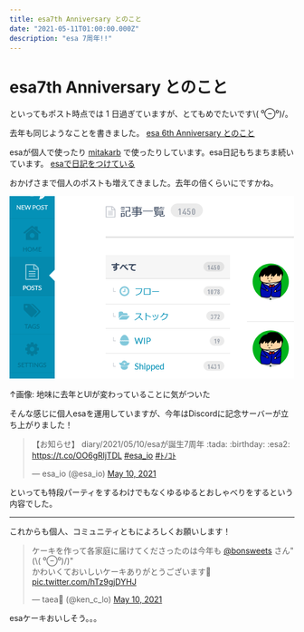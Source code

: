 ```yaml
---
title: esa7th Anniversary とのこと
date: "2021-05-11T01:00:00.000Z"
description: "esa 7周年!!"
---
```


# esa7th Anniversary とのこと

といってもポスト時点では 1 日過ぎていますが、とてもめでたいです\\( ⁰⊖⁰)/。

去年も同じようなことを書きました。 [esa 6th Anniversary とのこと](https://yutagoto.github.io/blog/20200511-esa-6th-anniversary-%E3%81%A8%E3%81%AE%E3%81%93%E3%81%A8/)

esaが個人で使ったり [mitakarb](https://mitakarb.doorkeeper.jp/) で使ったりしています。esa日記もちまちま続いています。  [esaで日記をつけている](https://yutagoto.github.io/blog/20190514-esa%E3%81%A7%E6%97%A5%E8%A8%98%E3%82%92%E3%81%A4%E3%81%91%E3%81%A6%E3%81%84%E3%82%8B/)

おかげさまで個人のポストも増えてきました。去年の倍くらいにですかね。

![esa7th](./esa7th.png)

↑画像: 地味に去年とUIが変わっていることに気がついた

そんな感じに個人esaを運用していますが、今年はDiscordに記念サーバーが立ち上がりました！

<blockquote class="twitter-tweet"><p lang="ja" dir="ltr">【お知らせ】 diary/2021/05/10/esaが誕生7周年 :tada: :birthday: :esa2: <a href="https://t.co/OO6gRljTDL">https://t.co/OO6gRljTDL</a> <a href="https://twitter.com/hashtag/esa_io?src=hash&amp;ref_src=twsrc%5Etfw">#esa_io</a> <a href="https://twitter.com/hashtag/%EF%BE%84%EF%BE%89%EF%BD%BA%EF%BE%84?src=hash&amp;ref_src=twsrc%5Etfw">#ﾄﾉｺﾄ</a></p>&mdash; esa_io (@esa_io) <a href="https://twitter.com/esa_io/status/1391623368017776643?ref_src=twsrc%5Etfw">May 10, 2021</a></blockquote>

といっても特段パーティをするわけでもなくゆるゆるとおしゃべりをするという内容でした。

---

これからも個人、コミュニティともによろしくお願いします！

<blockquote class="twitter-tweet" data-conversation="none"><p lang="ja" dir="ltr">ケーキを作って各家庭に届けてくださったのは今年も <a href="https://twitter.com/bonsweets?ref_src=twsrc%5Etfw">@bonsweets</a> さん&quot;(\( ⁰⊖⁰)/)&quot;<br>かわいくておいしいケーキありがとうございます🎂 <a href="https://t.co/hTz9gjDYHJ">pic.twitter.com/hTz9gjDYHJ</a></p>&mdash; taea🐶 (@ken_c_lo) <a href="https://twitter.com/ken_c_lo/status/1391648347212050434?ref_src=twsrc%5Etfw">May 10, 2021</a></blockquote>

esaケーキおいしそう。。。

